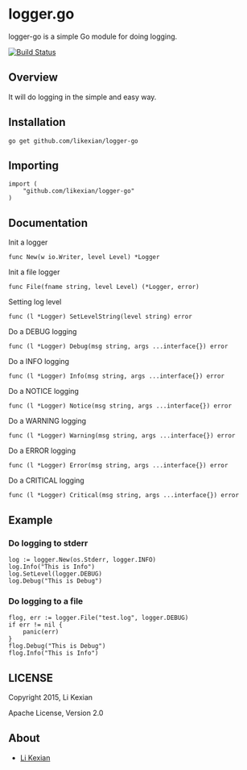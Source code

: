 # logger.go

logger-go is a simple Go module for doing logging.

[![Build Status](https://secure.travis-ci.org/likexian/logger-go.png)](https://secure.travis-ci.org/likexian/logger-go)

## Overview

It will do logging in the simple and easy way.

## Installation

    go get github.com/likexian/logger-go

## Importing

    import (
        "github.com/likexian/logger-go"
    )

## Documentation

Init a logger

    func New(w io.Writer, level Level) *Logger

Init a file logger

    func File(fname string, level Level) (*Logger, error)

Setting log level

    func (l *Logger) SetLevelString(level string) error

Do a DEBUG logging

    func (l *Logger) Debug(msg string, args ...interface{}) error

Do a INFO logging

    func (l *Logger) Info(msg string, args ...interface{}) error

Do a NOTICE logging

    func (l *Logger) Notice(msg string, args ...interface{}) error

Do a WARNING logging

    func (l *Logger) Warning(msg string, args ...interface{}) error

Do a ERROR logging

    func (l *Logger) Error(msg string, args ...interface{}) error

Do a CRITICAL logging

    func (l *Logger) Critical(msg string, args ...interface{}) error

## Example

### Do logging to stderr

    log := logger.New(os.Stderr, logger.INFO)
    log.Info("This is Info")
    log.SetLevel(logger.DEBUG)
    log.Debug("This is Debug")

### Do logging to a file

    flog, err := logger.File("test.log", logger.DEBUG)
    if err != nil {
        panic(err)
    }
    flog.Debug("This is Debug")
    flog.Info("This is Info")

## LICENSE

Copyright 2015, Li Kexian

Apache License, Version 2.0

## About

- [Li Kexian](https://www.likexian.com/)
